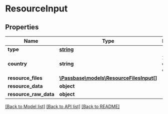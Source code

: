 # ResourceInput

## Properties
Name | Type | Description | Notes
------------ | ------------- | ------------- | -------------
**type** | [**string**](ResourceType.md) |  | [optional] 
**country** | **string** | 2-letter code of the country | [optional] 
**resource_files** | [**\Passbase\models\ResourceFilesInput[]**](ResourceFilesInput.md) |  | [optional] 
**resource_data** | **object** |  | [optional] 
**resource_raw_data** | **object** |  | [optional] 

[[Back to Model list]](../../README.md#documentation-for-models) [[Back to API list]](../../README.md#documentation-for-api-endpoints) [[Back to README]](../../README.md)

